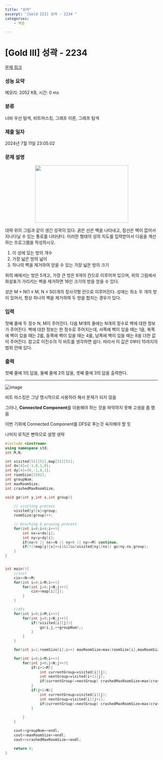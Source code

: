 ```yaml
---
title: "성곽"
excerpt: "[Gold III] 성곽 - 2234 "
categories:
    - 백준

---
```




# [Gold III] 성곽 - 2234 

[문제 링크](https://www.acmicpc.net/problem/2234) 

### 성능 요약

메모리: 2052 KB, 시간: 0 ms

### 분류

너비 우선 탐색, 비트마스킹, 그래프 이론, 그래프 탐색

### 제출 일자

2024년 7월 11일 23:05:02

### 문제 설명

<p style="text-align: center;"><img alt="" src="https://www.acmicpc.net/JudgeOnline/upload/201008/cas.PNG" style="height:189px; width:307px"></p>

<p>대략 위의 그림과 같이 생긴 성곽이 있다. 굵은 선은 벽을 나타내고, 점선은 벽이 없어서 지나다닐 수 있는 통로를 나타낸다. 이러한 형태의 성의 지도를 입력받아서 다음을 계산하는 프로그램을 작성하시오.</p>

<ol>
    <li>이 성에 있는 방의 개수</li>
    <li>가장 넓은 방의 넓이</li>
    <li>하나의 벽을 제거하여 얻을 수 있는 가장 넓은 방의 크기</li>
</ol>

<p>위의 예에서는 방은 5개고, 가장 큰 방은 9개의 칸으로 이루어져 있으며, 위의 그림에서 화살표가 가리키는 벽을 제거하면 16인 크기의 방을 얻을 수 있다.</p>

<p>성은 M × N(1 ≤ M, N ≤ 50)개의 정사각형 칸으로 이루어진다. 성에는 최소 두 개의 방이 있어서, 항상 하나의 벽을 제거하여 두 방을 합치는 경우가 있다.</p>

### 입력 

 <p>첫째 줄에 두 정수 N, M이 주어진다. 다음 M개의 줄에는 N개의 정수로 벽에 대한 정보가 주어진다. 벽에 대한 정보는 한 정수로 주어지는데, 서쪽에 벽이 있을 때는 1을, 북쪽에 벽이 있을 때는 2를, 동쪽에 벽이 있을 때는 4를, 남쪽에 벽이 있을 때는 8을 더한 값이 주어진다. 참고로 이진수의 각 비트를 생각하면 쉽다. 따라서 이 값은 0부터 15까지의 범위 안에 있다.</p>

### 출력 

 <p>첫째 줄에 1의 답을, 둘째 줄에 2의 답을, 셋째 줄에 3의 답을 출력한다.</p>





---





![image](https://github.com/forwarder1121/forwarder1121.github.io/assets/66872094/76ffdcba-6f40-4a89-b45e-76997001dbde)



비트 마스킹은 그냥 명시적으로 사용하라 해서 문제가 되지 않음

그러나, **Connected Component**를 이용해야 하는 것을 파악하지 못해 고생을 좀 했음



이번 기회에 Connected Component를 DFS로 푸는것 숙지해야 할 듯

나머지 로직은 뻔하므로 설명 생략



```cpp
#include <iostream>
using namespace std;
int M,N;

int visited[51][51],map[51][51];
int dx[4]={-1,0,1,0};
int dy[4]={0,-1,0,1};
int roomSize[2501];
int groupNum;
int maxRoomSize;
int crashedMaxRoomSize;

void go(int y,int x,int group){
    
    // visiting process
    visited[y][x]=group;
    roomSize[group]++;

    // bruching & pruning process
    for(int i=0;i<4;i++){
        int nx=x+dx[i];
        int ny=y+dy[i];
        if(nx<0 || nx>=N || ny<0 || ny>=M) continue;
        if(!((map[y][x]>>i)&1)&&!visited[ny][nx]) go(ny,nx,group);
    }
}


int main(){
    //init
    cin>>N>>M;
    for(int i=0;i<M;i++){
        for(int j=0;j<N;j++){
            cin>>map[i][j];
        }
    }

    //dfs
    for(int i=0;i<M;i++){
        for(int j=0;j<N;j++){
            if(!visited[i][j]){
                go(i,j,++groupNum);;
            }
        }
    }

    for(int i=1;roomSize[i];i++) maxRoomSize=max(roomSize[i],maxRoomSize);

    for(int i=0;i<M;i++){
        for(int j=0;j<N;j++){
            if(i+1<M){
                int currentGroup=visited[i][j];
                int nextGroup=visited[i+1][j];
                if(currentGroup!=nextGroup) crashedMaxRoomSize=max(crashedMaxRoomSize,roomSize[currentGroup]+roomSize[nextGroup]);
            }
            if(j+1<N){
                int currentGroup=visited[i][j];
                int nextGroup=visited[i][j+1];
                if(currentGroup!=nextGroup) crashedMaxRoomSize=max(crashedMaxRoomSize,roomSize[currentGroup]+roomSize[nextGroup]);
            }
            
        }
    }

    cout<<groupNum<<endl;
    cout<<maxRoomSize<<endl;
    cout<<crashedMaxRoomSize<<endl;

    return 0;
}

```

